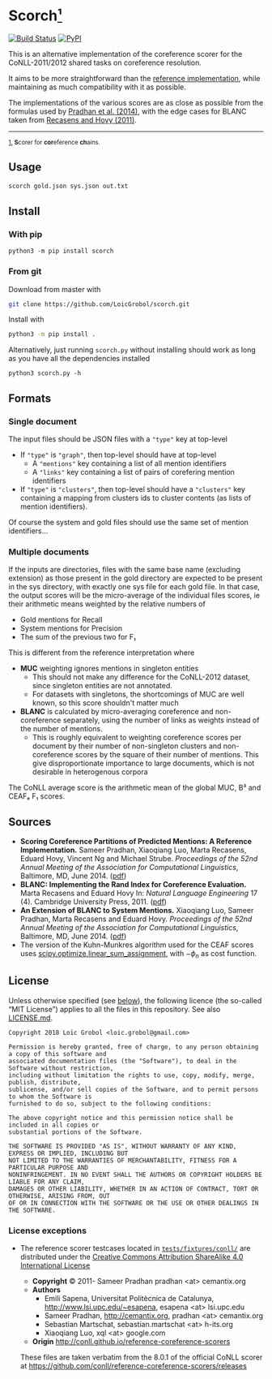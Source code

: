 Scorch<a id="footnote-0-1-backref" href="#footnote-0-1">¹</a>
======
[![Build Status](https://travis-ci.org/LoicGrobol/scorch.svg?branch=master)](https://travis-ci.org/LoicGrobol/scorch)
[![PyPI](https://img.shields.io/pypi/v/scorch.svg)](https://pypi.org/project/scorch)

This is an alternative implementation of the coreference scorer for the CoNLL-2011/2012 shared tasks on coreference resolution.

It aims to be more straightforward than the [reference implementation][ref-scorer], while maintaining as much compatibility with it as possible.

The implementations of the various scores are as close as possible from the formulas used by <a href="#pradhan2014scoring">Pradhan et al. (2014)</a>, with the edge cases for BLANC taken from <a href="recasens2011BLANC">Recasens and Hovy (2011)</a>.

---
<sub><a id="footnote-0-1" href="#footnote-0-1-backref">1.</a> **S**corer for **cor**eference **ch**ains.</sub>

[ref-scorer]: https://github.com/conll/reference-coreference-scorers

## Usage
```bash
scorch gold.json sys.json out.txt
```

## Install
### With pip
```
python3 -m pip install scorch
```

### From git
Download from master with
```bash
git clone https://github.com/LoicGrobol/scorch.git
```

Install with
```bash
python3 -m pip install .
```

Alternatively, just running `scorch.py` without installing should work as long as you have all the dependencies installed
```
python3 scorch.py -h
```

## Formats
### Single document
The input files should be JSON files with a `"type"` key at top-level

  - If `"type"` is `"graph"`, then top-level should have at top-level
     - A `"mentions"` key containing a list of all mention identifiers
     - A `"links"` key containing a list of pairs of corefering mention identifiers
  - If `"type"` is `"clusters"`, then top-level should have a `"clusters"` key containing a mapping
    from clusters ids to cluster contents (as lists of mention identifiers).

Of course the system and gold files should use the same set of mention identifiers…

### Multiple documents
If the inputs are directories, files with the same base name (excluding extension) as those present
in the gold directory are expected to be present in the sys directory, with exactly one sys file for
each gold file.
In that case, the output scores will be the micro-average of the individual files scores, ie their
arithmetic means weighted by the relative numbers of

  - Gold mentions for Recall
  - System mentions for Precision
  - The sum of the previous two for F₁

This is different from the reference interpretation where

  - **MUC** weighting ignores mentions in singleton entities
    - This should not make any difference for the CoNLL-2012 dataset, since singleton entities are not annotated.
    - For datasets with singletons, the shortcomings of MUC are well known, so this score
     shouldn't matter much
  - **BLANC** is calculated by micro-averaging coreference and non-coreference separately, using
    the number of links as weights instead of the number of mentions.
    - This is roughly equivalent to weighting coreference scores per document by their number of
      non-singleton clusters and non-coreference scores by the square of their number of mentions.
      This give disproportionate importance to large documents, which is not desirable
      in heterogenous corpora

The CoNLL average score is the arithmetic mean of the global MUC, B³ and CEAFₑ F₁ scores.

## Sources
  - <a id="pradhan2014scoring" />**Scoring Coreference Partitions of Predicted Mentions: A Reference Implementation.** Sameer Pradhan, Xiaoqiang Luo, Marta Recasens, Eduard Hovy, Vincent Ng and Michael Strube. *Proceedings of the 52nd Annual Meeting of the Association for Computational Linguistics*, Baltimore, MD, June 2014. ([pdf](http://aclweb.org/anthology/P/P14/P14-2006.pdf))
  - <a id="recasens2011BLANC" />**BLANC: Implementing the Rand Index for Coreference Evaluation.** Marta Recasens and Eduard Hovy In: *Natural Language Engineering* 17 (4). Cambridge University Press, 2011. ([pdf](http://citeseerx.ist.psu.edu/viewdoc/download?doi=10.1.1.300.9229&rep=rep1&type=pdf))
  - <a id="luo2014BLANC" /> **An Extension of BLANC to System Mentions.** Xiaoqiang Luo, Sameer Pradhan, Marta Recasens and Eduard Hovy. *Proceedings of the 52nd Annual Meeting of the Association for Computational Linguistics*, Baltimore, MD, June 2014. ([pdf](http://aclweb.org/anthology/P/P14/P14-2005.pdf))
  - The version of the Kuhn-Munkres algorithm used for the CEAF scores uses [scipy.optimize.linear_sum_assignment](https://docs.scipy.org/doc/latest/reference/generated/scipy.optimize.linear_sum_assignment.html), with $-ϕ_n$ as cost function.


## License

Unless otherwise specified (see <a href="#license-exceptions">below</a>), the following licence (the so-called “MIT License”) applies to all the files in this repository.
See also [LICENSE.md](LICENSE.md).

```
Copyright 2018 Loïc Grobol <loic.grobol@gmail.com>

Permission is hereby granted, free of charge, to any person obtaining a copy of this software and
associated documentation files (the "Software"), to deal in the Software without restriction,
including without limitation the rights to use, copy, modify, merge, publish, distribute,
sublicense, and/or sell copies of the Software, and to permit persons to whom the Software is
furnished to do so, subject to the following conditions:

The above copyright notice and this permission notice shall be included in all copies or
substantial portions of the Software.

THE SOFTWARE IS PROVIDED "AS IS", WITHOUT WARRANTY OF ANY KIND, EXPRESS OR IMPLIED, INCLUDING BUT
NOT LIMITED TO THE WARRANTIES OF MERCHANTABILITY, FITNESS FOR A PARTICULAR PURPOSE AND
NONINFRINGEMENT. IN NO EVENT SHALL THE AUTHORS OR COPYRIGHT HOLDERS BE LIABLE FOR ANY CLAIM,
DAMAGES OR OTHER LIABILITY, WHETHER IN AN ACTION OF CONTRACT, TORT OR OTHERWISE, ARISING FROM, OUT
OF OR IN CONNECTION WITH THE SOFTWARE OR THE USE OR OTHER DEALINGS IN THE SOFTWARE.
```

### <a id="license-exceptions">License exceptions</a>

  - The reference scorer testcases located in [`tests/fixtures/conll/`](tests/fixtures/conll/datafiles) are distributed under the [Creative Commons Attribution ShareAlike 4.0 International License](http://creativecommons.org/licenses/by-sa/4.0/)
    - **Copyright** © 2011- Sameer Pradhan pradhan \<at\> cemantix.org
    - **Authors**
        * Emili Sapena, Universitat Politècnica de Catalunya, <http://www.lsi.upc.edu/~esapena>, esapena \<at\> lsi.upc.edu
        * Sameer Pradhan, http://cemantix.org, pradhan \<at\> cemantix.org
        * Sebastian Martschat, sebastian.martschat \<at\> h-its.org
        * Xiaoqiang Luo, xql \<at\> google.com
    - **Origin** <http://conll.github.io/reference-coreference-scorers>

    These files are taken verbatim from the 8.0.1 of the official CoNLL scorer at <https://github.com/conll/reference-coreference-scorers/releases>
